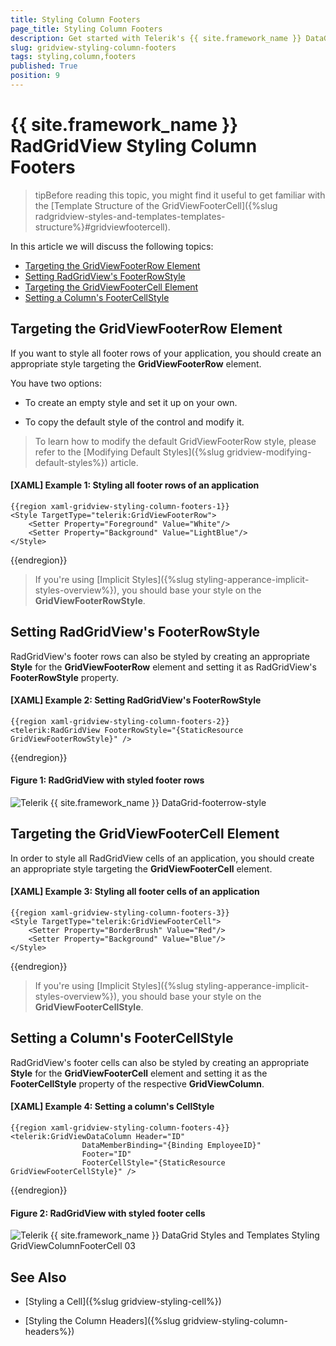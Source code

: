```yaml
---
title: Styling Column Footers
page_title: Styling Column Footers
description: Get started with Telerik's {{ site.framework_name }} DataGrid and learn how to create an appropriate style targeting the FooterRow element.
slug: gridview-styling-column-footers
tags: styling,column,footers
published: True
position: 9
---
```


# {{ site.framework_name }} RadGridView Styling Column Footers


>tipBefore reading this topic, you might find it useful to get familiar with the [Template Structure of the GridViewFooterCell]({%slug radgridview-styles-and-templates-templates-structure%}#gridviewfootercell).

In this article we will discuss the following topics:

* [Targeting the GridViewFooterRow Element](#targeting-the-gridviewfooterrow-element)
* [Setting RadGridView's FooterRowStyle](#setting-radgridviews-footerrowstyle)
* [Targeting the GridViewFooterCell Element](#targeting-the-gridviewfootercell-element)
* [Setting a Column's FooterCellStyle](#setting-a-columns-footercellstyle)

## Targeting the GridViewFooterRow Element

If you want to style all footer rows of your application, you should create an appropriate style targeting the __GridViewFooterRow__ element.

You have two options:

* To create an empty style and set it up on your own.

* To copy the default style of the control and modify it.

>To learn how to modify the default GridViewFooterRow style, please refer to the [Modifying Default Styles]({%slug gridview-modifying-default-styles%}) article.

#### __[XAML] Example 1: Styling all footer rows of an application__

	{{region xaml-gridview-styling-column-footers-1}}
	<Style TargetType="telerik:GridViewFooterRow">
        <Setter Property="Foreground" Value="White"/>
        <Setter Property="Background" Value="LightBlue"/>
    </Style>
{{endregion}}

>If you're using [Implicit Styles]({%slug styling-apperance-implicit-styles-overview%}), you should base your style on the __GridViewFooterRowStyle__.

## Setting RadGridView's FooterRowStyle

RadGridView's footer rows can also be styled by creating an appropriate __Style__ for the **GridViewFooterRow** element and setting it as RadGridView's __FooterRowStyle__ property. 

#### __[XAML] Example 2: Setting RadGridView's FooterRowStyle__

	{{region xaml-gridview-styling-column-footers-2}}
	<telerik:RadGridView FooterRowStyle="{StaticResource GridViewFooterRowStyle}" />
{{endregion}}

#### __Figure 1: RadGridView with styled footer rows__

![Telerik {{ site.framework_name }} DataGrid-footerrow-style](images/gridview-footerrow-style.png)

## Targeting the GridViewFooterCell Element

In order to style all RadGridView cells of an application, you should create an appropriate style targeting the __GridViewFooterCell__ element.

#### __[XAML] Example 3: Styling all footer cells of an application__

	{{region xaml-gridview-styling-column-footers-3}}
	<Style TargetType="telerik:GridViewFooterCell">
	    <Setter Property="BorderBrush" Value="Red"/>
	    <Setter Property="Background" Value="Blue"/>
	</Style>
{{endregion}}

>If you're using [Implicit Styles]({%slug styling-apperance-implicit-styles-overview%}), you should base your style on the __GridViewFooterCellStyle__.

## Setting a Column's FooterCellStyle

RadGridView's footer cells can also be styled by creating an appropriate __Style__ for the **GridViewFooterCell** element and setting it as the __FooterCellStyle__ property of the respective __GridViewColumn__. 

#### __[XAML] Example 4: Setting a column's CellStyle__

	{{region xaml-gridview-styling-column-footers-4}}
	<telerik:GridViewDataColumn Header="ID"
	                DataMemberBinding="{Binding EmployeeID}"
	                Footer="ID"
	                FooterCellStyle="{StaticResource GridViewFooterCellStyle}" />
{{endregion}}

#### __Figure 2: RadGridView with styled footer cells__

![Telerik {{ site.framework_name }} DataGrid Styles and Templates Styling GridViewColumnFooterCell 03](images/RadGridView_Styles_and_Templates_Styling_GridViewColumnFooterCell_03.png)

## See Also

 * [Styling a Cell]({%slug gridview-styling-cell%})

 * [Styling the Column Headers]({%slug gridview-styling-column-headers%})
